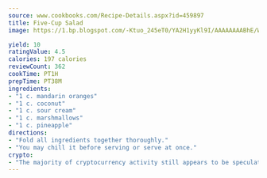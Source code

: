 ```yaml
---
source: www.cookbooks.com/Recipe-Details.aspx?id=459897
title: Five-Cup Salad
image: https://1.bp.blogspot.com/-Ktuo_245eT0/YA2H1yyKl9I/AAAAAAAABhE/WMoqSq2tWOcgMkPaLYZ-49h8pVDUUwFCQCLcBGAsYHQ/s307/5.png

yield: 10
ratingValue: 4.5
calories: 197 calories
reviewCount: 362
cookTime: PT1H
prepTime: PT38M
ingredients:
- "1 c. mandarin oranges"
- "1 c. coconut"
- "1 c. sour cream"
- "1 c. marshmallows"
- "1 c. pineapple"
directions:
- "Fold all ingredients together thoroughly."
- "You may chill it before serving or serve at once."
crypto:
- "The majority of cryptocurrency activity still appears to be speculative."
---
```

